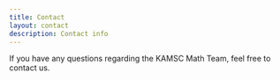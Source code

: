 ```yaml
---
title: Contact
layout: contact
description: Contact info
---
```


If you have any questions regarding the KAMSC Math Team, feel free to contact us.
